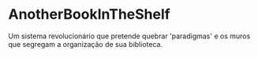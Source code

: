 # AnotherBookInTheShelf
Um sistema revolucionário que pretende quebrar 'paradigmas' e os muros que segregam a organização de sua biblioteca.
